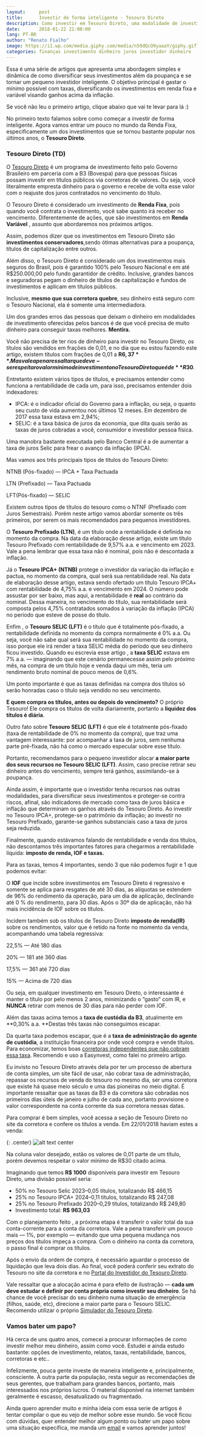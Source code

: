 ```yaml
---
layout:     post
title:      Investir de forma inteligente - Tesouro Direto
description: Como investir em Tesouro Direto, uma modalidade de investimento em Renda Fixa mais famosas do mercado de investimentos atual.
date:       2018-01-22 21:00:00
lang: PT-BR
author: "Renato Fialho"
image: https://i1.wp.com/media.giphy.com/media/n59dQcO9yaaaY/giphy.gif?resize=350%2C200
categories: finanças investimento dinheiro juros investidor dinheiro
---
```


Essa é uma série de artigos que apresenta uma abordagem simples e dinâmica de
como diversificar seus investimentos além da poupança e se tornar um pequeno
investidor inteligente. O objetivo principal é gastar o mínimo possível com
taxas, diversificando os investimentos em renda fixa e variável visando ganhos
acima da inflação.

Se você não leu o primeiro artigo, clique abaixo que vai te levar para lá :)

No primeiro texto falamos sobre como começar a investir de forma inteligente.
Agora vamos entrar um pouco no mundo da Renda Fixa, especificamente um dos
investimentos que se tornou bastante popular nos últimos anos, o **Tesouro
Direto**.

### Tesouro Direto (TD)

O [Tesouro Direto](https://www.tesouro.fazenda.gov.br/tesouro-direto) é um programa de investimento feito pelo Governo Brasileiro em parceria com a B3 (Bovespa) para que pessoas físicas possam investir em títulos públicos via corretoras de valores. Ou seja, você literalmente empresta dinheiro para o governo e recebe de volta esse valor com o reajuste dos juros contratados no vencimento do título.

O Tesouro Direto é considerado um investimento de **Renda Fixa**, pois quando você contrata o investimento, você sabe quanto irá receber no vencimento. Diferentemente de ações, que são investimentos em **Renda Variável** , assunto que abordaremos nos próximos artigos.

Assim, podemos dizer que os investimentos em Tesouro Direto são **investimentos conservadores**,sendo ótimas alternativas para a poupança, títulos de capitalização entre outros.

Além disso, o Tesouro Direto é considerado um dos investimentos mais seguros do Brasil, pois é garantido 100% pelo Tesouro Nacional e em até R$250.000,00 pelo fundo garantidor de crédito. Inclusive, grandes bancos e seguradoras pegam o dinheiro de títulos de capitalização e fundos de investimentos e aplicam em títulos públicos.

Inclusive, **mesmo que sua corretora quebre**, seu dinheiro está seguro com o Tesouro Nacional, ela é somente uma intermediadora.

Um dos grandes erros das pessoas que deixam o dinheiro em modalidades de investimento oferecidas pelos bancos é de que você precisa de muito dinheiro para conseguir taxas melhores. **Mentira.**

Você não precisa de ter rios de dinheiro para investir no Tesouro Direto, os títulos são vendidos em frações de 0,01, e no dia que eu estou fazendo este artigo, existem títulos com frações de 0,01 a **R$6,37**. Mas vale a pena ressaltar que deve-se respeitar o valor mínimo de investimento no Tesouro Direto que é de **R$30**.

Entretanto existem vários tipos de títulos, e precisamos entender como funciona a rentabilidade de cada um, para isso, precisamos entender dois indexadores:

* IPCA: é o indicador oficial do Governo para a inflação, ou seja, o quanto seu custo de vida aumentou nos últimos 12 meses. Em dezembro de 2017 essa taxa estava em 2,94%;
* SELIC: é a taxa básica de juros da economia, que dita quais serão as taxas de juros cobradas a você, consumidor e investidor pessoa física.

Uma manobra bastante executada pelo Banco Central é a de aumentar a taxa de juros Selic para frear o avanço da inflação (IPCA).

Mas vamos aos três principais tipos de títulos do Tesouro Direto:

NTNB (Pós-fixado) — IPCA + Taxa Pactuada

LTN (Prefixado) — Taxa Pactuada

LFT(Pós-fixado) — SELIC

Existem outros tipos de títulos do tesouro como o NTNF (Prefixado com Juros Semestrais). Porém neste artigo vamos abordar somente os três primeiros, por serem os mais recomendados para pequenos investidores.

O **Tesouro Prefixado (LTN)**, é um título onde a rentabilidade é definida no momento da compra. Na data da elaboração desse artigo, existe um título Tesouro Prefixado com rentabilidade de 9,57% a.a. e vencimento em 2023. Vale a pena lembrar que essa taxa não é nominal, pois não é descontada a inflação.

Já o **Tesouro IPCA+ (NTNB)** protege o investidor da variação da inflação e pactua, no momento da compra, qual será sua rentabilidade real. Na data de elaboração desse artigo, estava sendo ofertado um título Tesouro IPCA+ com rentabilidade de 4,75% a.a. e vencimento em 2024. O número pode assustar por ser baixo, mas aqui, a rentabilidade é **real** ao contrário da nominal. Dessa maneira, no vencimento do título, sua rentabilidade será composta pelos 4,75% contratados somados à variação da inflação (IPCA) no período que esteve de posse do título.

Enfim , o **Tesouro SELIC (LFT)** é o título que é totalmente pós-fixado, a rentabilidade definida no momento da compra normalmente é 0% a.a. Ou seja, você não sabe qual será sua rentabilidade no momento da compra, isso porque ele irá render a taxa SELIC média do período que seu dinheiro ficou investido. Quando eu escrevia esse artigo , a **taxa SELIC** estava em 7% a.a. — imaginando que este cenário permanecesse assim pelo próximo mês, na compra de um título hoje e venda daqui um mês, teria um rendimento bruto nominal de pouco menos de 0,6%.

Um ponto importante é que as taxas definidas na compra dos títulos só serão honradas caso o título seja vendido no seu vencimento.

**E quem compra os títulos, antes ou depois do vencimento?** O próprio Tesouro! Ele compra os títulos de volta diariamente, portanto a **liquidez dos títulos é diária**.

Outro fato sobre **Tesouro SELIC (LFT)** é que ele é totalmente pós-fixado (taxa de rentabilidade de 0% no momento da compra), que traz uma vantagem interessante: por acompanhar a taxa de juros, sem nenhuma parte pré-fixada, não há como o mercado especular sobre esse título.

Portanto, recomendamos para o pequeno investidor alocar **a maior parte dos seus recursos no Tesouro SELIC (LFT)**. Assim, caso precise retirar seu dinheiro antes do vencimento, sempre terá ganhos, assimilando-se à poupança.

Ainda assim, é importante que o investidor tenha recursos nas outras modalidades, para diversificar seus investimentos e proteger-se contra riscos, afinal, são indicadores de mercado como taxa de juros básica e inflação que determinam os ganhos através do Tesouro Direto. Ao investir no Tesouro IPCA+, protege-se o patrimônio da inflação; ao investir no Tesouro Prefixado, garante-se ganhos substanciais caso a taxa de juros seja reduzida.

Finalmente, quando estávamos falando de rentabilidade e venda dos títulos, não descontamos três importantes fatores para chegarmos a rentabilidade líquida: **imposto de renda, IOF e taxas.**

Para as taxas, temos 4 importantes, sendo 3 que não podemos fugir e 1 que podemos evitar:

O **IOF** que incide sobre investimentos em Tesouro Direto é regressivo e somente se aplica para resgates de até 30 dias, as alíquotas se estendem de 96% do rendimento da operação, para um dia de aplicação, declinando até 0 % do rendimento, para 30 dias. Após o 30º dia de aplicação, não há mais incidência de IOF sobre os títulos.

Incidem também sob os títulos de Tesouro Direto **imposto de renda(IR)** sobre os rendimentos, valor que é retido na fonte no momento da venda, acompanhando uma tabela regressiva:

22,5% — Até 180 dias

20% — 181 até 360 dias

17,5% — 361 até 720 dias

15% — Acima de 720 dias

Ou seja, em qualquer investimento em Tesouro Direto, o interessante é manter o título por pelo menos 2 anos, minimizando o “gasto” com IR, e **NUNCA** retirar com menos de 30 dias para não perder com IOF.

Além das taxas acima temos a **taxa de custódia da B3**, atualmente em **0,30% a.a. **Destas três taxas não conseguimos escapar.

Da quarta taxa podemos escapar, que é a **taxa de administração do agente de custódia**, a instituição financeira por onde você compra e vende títulos. Para economizar, temos boas [corretoras independentes que não cobram essa taxa](http://www.tesouro.fazenda.gov.br/tesouro-direto-instituicoes-financeiras-habilitadas). Recomendo e uso a Easynvest, como falei no primeiro artigo.

Eu invisto no Tesouro Direto através dela por ter um processo de abertura de conta simples, um site fácil de usar, não cobrar taxa de administração, repassar os recursos de venda do tesouro no mesmo dia, ser uma corretora que existe há quase meio século e uma das pioneiras no meio digital. É importante ressaltar que as taxas da B3 e da corretora são cobradas nos primeiros dias úteis de janeiro e julho de cada ano, portanto provisione o valor correspondente na conta corrente da sua corretora nessas datas.

Para comprar é bem simples, você acessa a seção de Tesouro Direto no site da corretora e confere os títulos a venda. Em 22/01/2018 haviam estes a venda:

{: .center}
![alt text center](https://cdn-images-1.medium.com/max/800/1*JNoh6qr0VPSNvJyNZlEUtw.png "Tipos de títulos do Tesouro Direto")

Na coluna valor desejado, estão os valores de 0,01 parte de um título, porém devemos respeitar o valor mínimo de R$30 citado acima.

Imaginando que temos **R$ 1000** disponíveis para investir em Tesouro Direto, uma divisão possível seria:

* 50% no Tesouro Selic 2023–0,05 títulos, totalizando R$ 466,15
* 25% no Tesouro IPCA+ 2024–0,11 títulos, totalizando R$ 247,08
* 25% no Tesouro Prefixado 2020–0,29 títulos, totalizando R$ 249,80
* Investimento total: **R$ 963,03**

Com o planejamento feito , a próxima etapa é transferir o valor total da sua conta-corrente para a conta da corretora. Vale a pena transferir um pouco mais — 1%, por exemplo — evitando que uma pequena mudança nos preços dos títulos impeça a compra. Com o dinheiro na conta da corretora, o passo final é comprar os títulos.

Após o envio da ordem de compra, é necessário aguardar o processo de liquidação que leva dois dias. Ao final, você poderá conferir seu extrato do Tesouro no site da corretora e no [Portal do Investidor do Tesouro Direto](https://tesourodireto.bmfbovespa.com.br/PortalInvestidor/login.aspx).

Vale ressaltar que a alocação acima é para efeito de ilustração — **cada um deve estudar e definir por conta própria como investir seu dinheiro**. Se há chance de você precisar do seu dinheiro numa situação de emergência (filhos, saúde, etc), direcione a maior parte para o Tesouro SELIC. Recomendo utilizar o próprio [Simulador do Tesouro Direto](https://simulador.tesourodireto.com.br/#/inicio).

### Vamos bater um papo?

Há cerca de uns quatro anos, comecei a procurar informações de como investir melhor meu dinheiro, assim como você. Estudei e ainda estudo bastante: opções de investimento, relatos, taxas, rentabilidade, bancos, corretoras e etc..

Infelizmente, pouca gente investe de maneira inteligente e, principalmente, consciente. À outra parte da população, resta seguir as recomendações de seus gerentes, que trabalham para grandes bancos, portanto, mais interessados nos próprios lucros. O material disponível na internet também geralmente é escasso, desatualizado ou fragmentado.

Ainda quero aprender muito e minha ideia com essa serie de artigos é tentar compilar o que eu vejo de melhor sobre esse mundo. Se você ficou com dúvidas, quer entender melhor algum ponto ou bater um papo sobre uma situação específica, me manda um [email](https://renatofialho.com/contact) e vamos aprender juntos!




